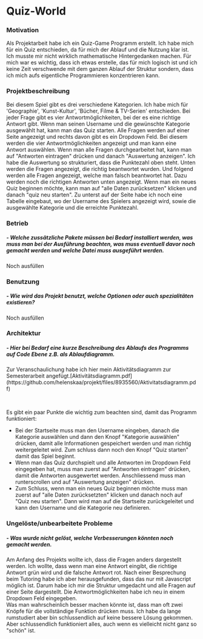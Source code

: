 <h1>Quiz-World</h1>

<h3>Motivation</h3>
<p>Als Projektarbeit habe ich ein Quiz-Game Programm erstellt. Ich habe mich für ein Quiz entschieden, da für mich der Ablauf und die Nutzung klar ist. Ich musste mir nicht wirklich mathematische Hintergedanken machen. Für mich war es wichtig, dass ich etwas erstelle, das für mich logisch ist und ich keine Zeit verschwende mit dem ganzen Ablauf der Struktur sondern, dass ich mich aufs eigentliche Programmieren konzentrieren kann.</p>

<h3>Projektbeschreibung</h3>
<p>Bei diesem Spiel gibt es drei verschiedene Kategorien. Ich habe mich für 'Geographie', 'Kunst-Kultur', 'Bücher, Filme & TV-Serien' entschieden. Bei jeder Frage gibt es vier Antwortmöglichkeiten, bei der es eine richtige Antwort gibt. Wenn man seinen Username und die gewünschte Kategorie ausgewählt hat, kann man das Quiz starten. Alle Fragen werden auf einer Seite angezeigt und rechts davon gibt es ein Dropdown Feld. Bei diesem werden die vier Antwortmöglichkeiten angezeigt und man kann eine Antwort auswählen. Wenn man alle Fragen durchgearbeitet hat, kann man auf "Antworten eintragen" drücken und danach "Auswertung anzeigen". Ich habe die Auswertung so strukturiert, dass die Punktezahl oben steht. Unten werden die Fragen angezeigt, die richtig beantwortet wurden. Und folgend werden alle Fragen angezeigt, welche man falsch beantwortet hat. Dazu werden noch die richtigen Antworten unten angezeigt. Wenn man ein neues Quiz beginnen möchte, kann man auf "alle Daten zurücksetzen" klicken und danach "quiz neu starten". Zu unterst auf der Seite habe ich noch eine Tabelle eingebaut, wo der Username des Spielers angezeigt wird, sowie die ausgewählte Kategorie und die erreichte Punktezahl.</p>

<h3>Betrieb</h3>
<h5>- Welche zussätzliche Pakete müssen bei Bedarf installiert werden, was muss man bei der Ausführung beachten, was muss eventuell davor noch gemacht werden und welche Datei muss ausgeführt werden.</h5>
<p>Noch ausfüllen </p>

<h3>Benutzung</h3>
<h5>- Wie wird das Projekt benutzt, welche Optionen oder auch spezialitäten existieren?</h5>
<p>Noch ausfüllen</p>

<h3>Architektur</h3>
<h5>- Hier bei Bedarf eine kurze Beschreibung des Ablaufs des Programms auf Code Ebene z.B. als Ablaufdiagramm.</h5>
<p>Zur Veranschaulichung habe ich hier mein Aktivitätsdiagramm zur Semesterarbeit angefügt.[Aktivitätsdiagramm.pdf](https://github.com/helenskaa/projekt/files/8935560/Aktivitatsdiagramm.pdf)
</p> <br>
<p>Es gibt ein paar Punkte die wichtig zum beachten sind, damit das Programm funktioniert:</p>
<ul>
 <li>Bei der Startseite muss man den Username eingeben, danach die Kategorie auswählen und dann den Knopf "Kategorie auswählen" drücken, damit alle Informationen gespeichert werden und man richtig weitergeleitet wird. Zum schluss dann noch den Knopf "Quiz starten" damit das Spiel beginnt.</li>
 <li>Wenn man das Quiz durchspielt und alle Antworten im Dropdown Feld eingegeben hat, muss man zuerst auf "Antworten eintragen" drücken, damit die Antworten ausgewertet werden. Anschliessend muss man runterscrollen und auf "Auswertung anzeigen" drücken.</li>
 <li>Zum Schluss, wenn man ein neues Quiz beginnen möchte muss man zuerst auf "alle Daten zurücksetzten" klicken und danach noch auf "Quiz neu starten". Dann wird man auf die Startseite zurückgeleitet und kann den Username und die Kategorie neu definieren.</li>
</ul>

<h3>Ungelöste/unbearbeitete Probleme</h3>
<h5>- Was wurde nicht gelöst, welche Verbesserungen könnten noch gemacht werden.</h5>
<p>Am Anfang des Projekts wollte ich, dass die Fragen anders dargestellt werden. Ich wollte, dass wenn man eine Antwort eingibt, die richtige Antwort grün wird und die falsche Antwort rot. Nach einer Besprechung beim Tutoring habe ich aber herausgefunden, dass das nur mit Javascript möglich ist. Darum habe ich mir die Struktur umgedacht und alle Fragen auf einer Seite dargestellt. Die Antwortmöglichkeiten habe ich neu in einem Dropdown Feld eingegeben. 
 <br>
Was man wahrscheinlich besser machen könnte ist, dass man oft zwei Knöpfe für die vollständige Funktion drücken muss. Ich habe da lange rumstudiert aber bin schlussendlich auf keine bessere Lösung gekommen. Aber schlussendlich funktioniert alles, auch wenn es vielleicht nicht ganz so "schön" ist.</p>

